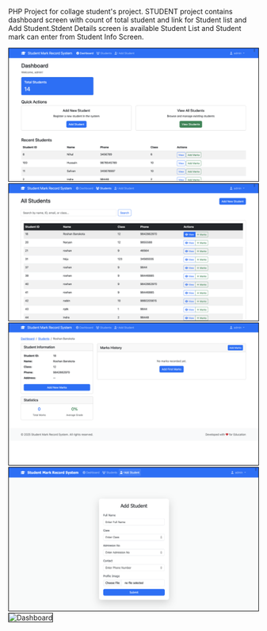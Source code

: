 PHP Project for collage student's project.
STUDENT project contains dashboard screen with count of total student and link for Student list and Add Student.Stdent Details screen is available Student List and Student mark can enter from Student Info Screen.


<img src="https://github.com/8138976373/student/raw/main/images/student_dashboard.png" alt="Dashboard" width="700" style="border: 1px solid black;" />
<img src="https://github.com/8138976373/student/raw/main/images/students.png" alt="Dashboard" width="700" style="border: 1px solid black;" />
<img src="https://github.com/8138976373/student/raw/main/images/student_info.png" alt="Dashboard" width="700" style="border: 1px solid black;" />
<img src="https://github.com/8138976373/student/raw/main/images/add_student.png" alt="Dashboard" width="700" style="border: 1px solid black;" />
<img src="https://github.com/8138976373/student/raw/main/images/login.php" alt="Dashboard" width="700" style="border: 1px solid black;" />
